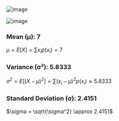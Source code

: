 ![image](https://github.com/user-attachments/assets/cc19d55d-0743-4334-8eb4-dfe297cc55f3)

![image](https://github.com/user-attachments/assets/30e9c67b-2f6f-4abd-8ec0-716306715278)

### Mean (μ): 7

$\mu = E[X] = \sum x_i p(x_i) = 7$

### Variance (σ²): 5.8333

$\sigma^2 = E[(X - \mu)^2] = \sum (x_i - \mu)^2 p(x_i) \approx 5.8333$

### Standard Deviation (σ): 2.4151

$\sigma = \sqrt{\sigma^2} \approx 2.4151$
